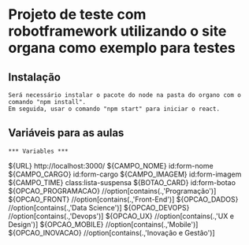 # Projeto de teste com robotframework utilizando o site organa como exemplo para testes

## Instalação
    Será necessário instalar o pacote do node na pasta do organo com o comando "npm install".
    Em seguida, usar o comando "npm start" para iniciar o react.

## Variáveis para as aulas

    *** Variables ***
${URL}                    http://localhost:3000/
${CAMPO_NOME}             id:form-nome
${CAMPO_CARGO}            id:form-cargo
${CAMPO_IMAGEM}           id:form-imagem
${CAMPO_TIME}             class:lista-suspensa
${BOTAO_CARD}             id:form-botao
${OPCAO_PROGRAMACAO}      //option[contains(.,'Programação')]
${OPCAO_FRONT}            //option[contains(.,'Front-End')]
${OPCAO_DADOS}            //option[contains(.,'Data Science')]
${OPCAO_DEVOPS}           //option[contains(.,'Devops')] 
${OPCAO_UX}               //option[contains(.,'UX e Design')]
${OPCAO_MOBILE}           //option[contains(.,'Mobile')]
${OPCAO_INOVACAO}         //option[contains(.,'Inovação e Gestão')]